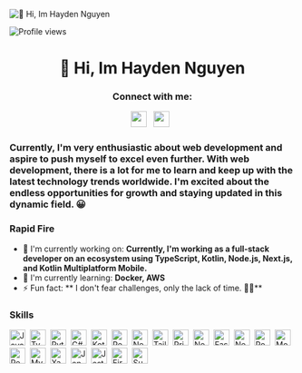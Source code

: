 ![👋 Hi, Im Hayden Nguyen](https://scrimba.com/articles/content/images/size/w2000/2022/08/Coding-or-Programming_-What-Is-the-Difference_-main-1.png)

![Profile views](https://komarev.com/ghpvc/?username=https://github.com/hahp97&label=Profile%20views&color=0e75b6&style=flat)

<div id="toc">
  <ul align="center" style="list-style: none">
    <summary>
      <h1>
        👋 Hi, Im Hayden Nguyen
      </h1>
    </summary>
  </ul>
</div>

**<h3 align="center">Connect with me:</h3>** 
<p align="center"><a href="https://www.facebook.com/https://www.facebook.com/pip.qh/" target="_blank"><img src="https://img.shields.io/badge/Facebook-1877F2?style=flat&logo=facebook&logoColor=white" height="28" style="margin-right: 8px"></a> <a href="https://www.linkedin.com/in/https://www.linkedin.com/in/huy-nguyen-68a2b7193/" target="_blank"><img src="https://img.shields.io/badge/LinkedIn-0077B5?style=flat&logo=linkedin&logoColor=white" height="28" style="margin-right: 8px"></a></p>

 **<h3 align="left">Currently, I'm very enthusiastic about web development and aspire to push myself to excel even further. With web development, there is a lot for me to learn and keep up with the latest technology trends worldwide. I'm excited about the endless opportunities for growth and staying updated in this dynamic field. 😀</h3>**

**<h3 align="left">Rapid Fire</h3>**

- 💼 I'm currently working on: **Currently, I'm working as a full-stack developer on an ecosystem using TypeScript, Kotlin, Node.js, Next.js, and Kotlin Multiplatform Mobile.**
- 🌱 I'm currently learning: **Docker, AWS**
- ⚡ Fun fact: ** I don't fear challenges, only the lack of time. 🥲🫣**

 **<h3 align="left">Skills</h3>**

<div style="display: flex; flex-wrap: wrap; gap: 4px; justify-content: left;"><img src="https://cdn.jsdelivr.net/gh/devicons/devicon/icons/javascript/javascript-original.svg" height="28" alt="JavaScript" style="margin-right: 4px"> <img src="https://cdn.jsdelivr.net/gh/devicons/devicon/icons/typescript/typescript-plain.svg" height="28" alt="TypeScript" style="margin-right: 4px"> <img src="https://cdn.jsdelivr.net/gh/devicons/devicon/icons/python/python-original.svg" height="28" alt="Python" style="margin-right: 4px"> <img src="https://cdn.jsdelivr.net/gh/devicons/devicon/icons/csharp/csharp-plain.svg" height="28" alt="C#" style="margin-right: 4px"> <img src="https://cdn.jsdelivr.net/gh/devicons/devicon/icons/kotlin/kotlin-plain.svg" height="28" alt="Kotlin" style="margin-right: 4px"> <img src="https://cdn.jsdelivr.net/gh/devicons/devicon/icons/react/react-original.svg" height="28" alt="React" style="margin-right: 4px"> <img src="https://cdn.jsdelivr.net/gh/devicons/devicon@latest/icons/nextjs/nextjs-original-wordmark.svg" height="28" alt="Next.js" style="margin-right: 4px"> <img src="https://cdn.jsdelivr.net/gh/devicons/devicon@latest/icons/tailwindcss/tailwindcss-original.svg" height="28" alt="Tailwind CSS" style="margin-right: 4px"> <img src="https://cdn.jsdelivr.net/gh/devicons/devicon/icons/prisma/prisma-original.svg" height="28" alt="Prisma" style="margin-right: 4px"> <img src="https://cdn.jsdelivr.net/gh/devicons/devicon@latest/icons/nodejs/nodejs-original-wordmark.svg" height="28" alt="Node.js" style="margin-right: 4px"> <img src="https://cdn.jsdelivr.net/gh/devicons/devicon/icons/fastapi/fastapi-original.svg" height="28" alt="FastAPI" style="margin-right: 4px"> <img src="https://cdn.jsdelivr.net/gh/devicons/devicon@latest/icons/nestjs/nestjs-original.svg" height="28" alt="NestJs" style="margin-right: 4px"> <img src="https://cdn.jsdelivr.net/gh/devicons/devicon/icons/postgresql/postgresql-original.svg" height="28" alt="PostgreSQL" style="margin-right: 4px"> <img src="https://cdn.jsdelivr.net/gh/devicons/devicon@latest/icons/mongodb/mongodb-original-wordmark.svg" height="28" alt="MongoDB" style="margin-right: 4px"> <img src="https://cdn.jsdelivr.net/gh/devicons/devicon/icons/redis/redis-original.svg" height="28" alt="Redis" style="margin-right: 4px"> <img src="https://cdn.jsdelivr.net/gh/devicons/devicon@latest/icons/mysql/mysql-original-wordmark.svg" height="28" alt="MySQL" style="margin-right: 4px"> <img src="https://cdn.jsdelivr.net/gh/devicons/devicon/icons/xamarin/xamarin-original.svg" height="28" alt="Xamarin" style="margin-right: 4px"> <img src="https://cdn.jsdelivr.net/gh/devicons/devicon/icons/jenkins/jenkins-original.svg" height="28" alt="Jenkins" style="margin-right: 4px"> <img src="https://cdn.jsdelivr.net/gh/devicons/devicon/icons/jest/jest-plain.svg" height="28" alt="Jest" style="margin-right: 4px"> <img src="https://cdn.jsdelivr.net/gh/devicons/devicon/icons/firebase/firebase-plain.svg" height="28" alt="Firebase" style="margin-right: 4px"> <img src="https://cdn.jsdelivr.net/gh/devicons/devicon@latest/icons/supabase/supabase-original.svg" height="28" alt="Supabase" style="margin-right: 4px"></div>

